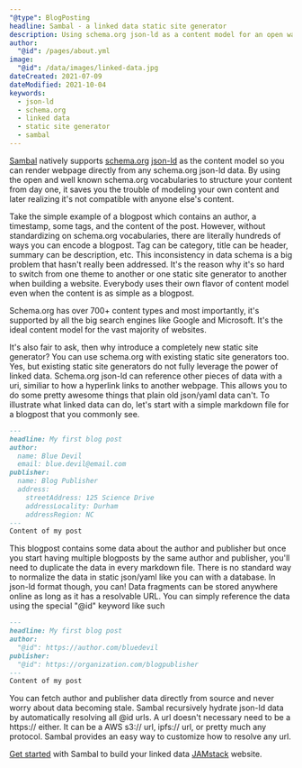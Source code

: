 ```yaml
---
"@type": BlogPosting
headline: Sambal - a linked data static site generator
description: Using schema.org json-ld as a content model for an open way to build SEO websites
author:
  "@id": /pages/about.yml
image:
  "@id": /data/images/linked-data.jpg
dateCreated: 2021-07-09
dateModified: 2021-10-04
keywords: 
  - json-ld
  - schema.org
  - linked data
  - static site generator
  - sambal
---
```


[Sambal](https://sambal.dev) natively supports [schema.org](https://schema.org/) [json-ld](https://json-ld.org/) as the content model so you can render webpage directly from any schema.org json-ld data.  By using the open and well known schema.org vocabularies to structure your content from day one, it saves you the trouble of modeling your own content and later realizing it's not compatible with anyone else's content.

Take the simple example of a blogpost which contains an author, a timestamp, some tags, and the content of the post.  However, without standardizing on schema.org vocabularies, there are literally hundreds of ways you can encode a blogpost.  Tag can be category, title can be header, summary can be description, etc.  This inconsistency in data schema is a big problem that hasn't really been addressed.  It's the reason why it's so hard to switch from one theme to another or one static site generator to another when building a website.  Everybody uses their own flavor of content model even when the content is as simple as a blogpost.

Schema.org has over 700+ content types and most importantly, it's supported by all the big search engines like Google and Microsoft.  It's the ideal content model for the vast majority of websites.

It's also fair to ask, then why introduce a completely new static site generator?  You can use schema.org with existing static site generators too.  Yes, but existing static site generators do not fully leverage the power of linked data.  Schema.org json-ld can reference other pieces of data with a uri, similiar to how a hyperlink links to another webpage.  This allows you to do some pretty awesome things that plain old json/yaml data can't.  To illustrate what linked data can do, let's start with a simple markdown file for a blogpost that you commonly see.

```md
---
headline: My first blog post
author:
  name: Blue Devil
  email: blue.devil@email.com
publisher:
  name: Blog Publisher
  address:
    streetAddress: 125 Science Drive
    addressLocality: Durham
    addressRegion: NC
---
Content of my post
```

This blogpost contains some data about the author and publisher but once you start having multiple blogposts by the same author and publisher, you'll need to duplicate the data in every markdown file.  There is no standard way to normalize the data in static json/yaml like you can with a database.  In json-ld format though, you can!  Data fragments can be stored anywhere online as long as it has a resolvable URL.  You can simply reference the data using the special "@id" keyword like such

```md
---
headline: My first blog post
author:
  "@id": https://author.com/bluedevil
publisher:
  "@id": https://organization.com/blogpublisher
---
Content of my post
```

You can fetch author and publisher data directly from source and never worry about data becoming stale.  Sambal recursively hydrate json-ld data by automatically resolving all @id urls.  A url doesn't necessary need to be a https:// either.  It can be a AWS s3:// url, ipfs:// url, or pretty much any protocol.  Sambal provides an easy way to customize how to resolve any url.

[Get started](https://www.sambal.dev/docs/get-started/) with Sambal to build your linked data [JAMstack](https://jamstack.org/) website.
